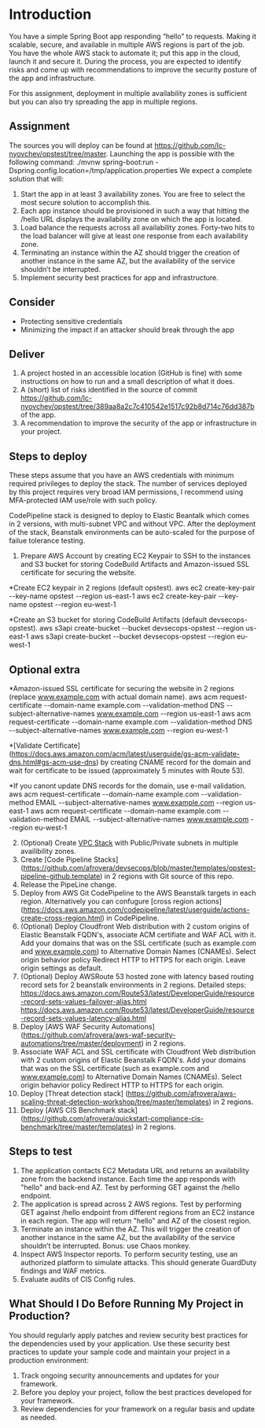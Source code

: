 Introduction
==================================================

You have a simple Spring Boot app responding “hello” to requests. Making it scalable, secure, and available in
multiple AWS regions is part of the job. You have the whole AWS stack to automate it; put this app in the
cloud, launch it and secure it. During the process, you are expected to identify risks and come up with
recommendations to improve the security posture of the app and infrastructure.

For this assignment, deployment in multiple availability zones is sufficient but you can also try spreading the
app in multiple regions.

Assignment
-----------

The sources you will deploy can be found at https://github.com/lc-nyovchev/opstest/tree/master. Launching
the app is possible with the following command:
./mvnw spring-boot:run -Dspring.config.location=/tmp/application.properties
We expect a complete solution that will:
1. Start the app in at least 3 availability zones. You are free to select the most secure solution to
accomplish this.
2. Each app instance should be provisioned in such a way that hitting the /hello URL displays the
availability zone on which the app is located.
3. Load balance the requests across all availability zones. Forty-two hits to the load balancer will give at
least one response from each availability zone.
4. Terminating an instance within the AZ should trigger the creation of another instance in the same AZ,
but the availability of the service shouldn’t be interrupted.
5. Implement security best practices for app and infrastructure.


Consider
---------------

- Protecting sensitive credentials
- Minimizing the impact if an attacker should break through the app

Deliver
------------------

1. A project hosted in an accessible location (GitHub is fine) with some instructions on how to run and a
small description of what it does.
2. A (short) list of risks identified in the source of commit
https://github.com/lc-nyovchev/opstest/tree/389aa8a2c7c410542e1517c92b8d714c76dd387b of
the app.
3. A recommendation to improve the security of the app or infrastructure in your project.

Steps to deploy
------------------

These steps assume that you have an AWS credentials with minimum required privileges to deploy the stack. The number of services deployed by this project requires very broad IAM permissions, I recommend using MFA-protected IAM use/role with such policy.

CodePipeline stack is designed to deploy to Elastic Beantalk which comes in 2 versions, with multi-subnet VPC and without VPC. After the deployment of the stack, Beanstalk environments can be auto-scaled for the purpose of failue tolerance testing. 

1. Prepare AWS Account by creating EC2 Keypair to SSH to the instances and S3 bucket for storing CodeBuild Artifacts and Amazon-issued SSL certificate for securing the website. 

*Create EC2 keypair in 2 regions (default opstest).
aws ec2 create-key-pair --key-name opstest --region us-east-1
aws ec2 create-key-pair --key-name opstest --region eu-west-1

*Create an S3 bucket for storing CodeBuild Artifacts (default devsecops-opstest).
aws s3api create-bucket --bucket devsecops-opstest --region us-east-1
aws s3api create-bucket --bucket devsecops-opstest --region eu-west-1

Optional extra
------------------
*Amazon-issued SSL certificate for securing the website in 2 regions (replace www.example.com with actual domain name).
aws acm request-certificate --domain-name example.com --validation-method DNS --subject-alternative-names www.example.com --region us-east-1
aws acm request-certificate --domain-name example.com --validation-method DNS --subject-alternative-names www.example.com --region eu-west-1

*[Validate Certificate] (https://docs.aws.amazon.com/acm/latest/userguide/gs-acm-validate-dns.html#gs-acm-use-dns) by creating CNAME record for the domain and wait for certificate to be issued (approximately 5 minutes with Route 53).

*If you canont update DNS records for the domain, use e-mail validation.
aws acm request-certificate --domain-name example.com --validation-method EMAIL --subject-alternative-names www.example.com --region us-east-1
aws acm request-certificate --domain-name example.com --validation-method EMAIL --subject-alternative-names www.example.com --region eu-west-1

2. (Optional) Create [VPC Stack](https://github.com/afrovera/quickstart-aws-vpc/blob/master/templates/aws-vpc.template) with Public/Private subnets in multiple availibility zones.
3. Create [Code Pipeline Stacks] (https://github.com/afrovera/devsecops/blob/master/templates/opstest-pipeline-github.template) in 2 regions with Git source of this repo.
4. Release the PipeLine change.
5. Deploy from AWS Git CodePipeline to the AWS Beanstalk targets in each region. Alternatively you can confugure [cross region actions] (https://docs.aws.amazon.com/codepipeline/latest/userguide/actions-create-cross-region.html) in CodePipeline.
6. (Optional) Deploy Cloudfront Web distribution with 2 custom origins of Elastic Beanstalk FQDN's, associate ACM certifiate and WAF ACL with it. Add your domains that was on the SSL certificate (such as example.com and www.example.com) to Alternative Domain Names (CNAMEs). Select origin behavior policy Redirect HTTP to HTTPS for each origin. Leave origin settings as default.
7. (Optional) Deploy AWSRoute 53 hosted zone with latency based routing record sets for 2 beanstalk environments in 2 regions. Detailed steps:
https://docs.aws.amazon.com/Route53/latest/DeveloperGuide/resource-record-sets-values-failover-alias.html
https://docs.aws.amazon.com/Route53/latest/DeveloperGuide/resource-record-sets-values-latency-alias.html 
8. Deploy [AWS WAF Security Automations] (https://github.com/afrovera/aws-waf-security-automations/tree/master/deployment) in 2 regions.
9. Associate WAF ACL and SSL certificate with Cloudfront Web distribution with 2 custom origins of Elastic Beanstalk FQDN's. Add your domains that was on the SSL certificate (such as example.com and www.example.com) to Alternative Domain Names (CNAMEs). Select origin behavior policy Redirect HTTP to HTTPS for each origin.
10. Deploy [Threat detection stack] (https://github.com/afrovera/aws-scaling-threat-detection-workshop/tree/master/templates) in 2 regions. 
11. Deploy [AWS CIS Benchmark stack] (https://github.com/afrovera/quickstart-compliance-cis-benchmark/tree/master/templates) in 2 regions.

Steps to test
------------------

1. The application contacts EC2 Metadata URL and returns an availability zone from the backend instance. Each time the app responds with "hello" and back-end AZ. Test by performing GET against the /hello endpoint.
2. The application is spread across 2 AWS regions. Test by performing GET against /hello endpoint from different regions from an EC2 instance in each region. The app will return "hello" and AZ of the closest region.
3. Terminate an instance within the AZ. This will trigger the creation of another instance in the same AZ, but the availability of the service shouldn’t be interrupted. Bonus: use Chaos monkey.
4. Inspect AWS Inspector reports. To perform security testing, use an authorized platform to simulate attacks. This should generate GuardDuty findings and WAF metrics.
5. Evaluate audits of CIS Config rules.

What Should I Do Before Running My Project in Production?
------------------

You should regularly apply patches and review security best practices for the dependencies used by your application. Use these security best practices to update your sample code and maintain your project in a production environment:

1. Track ongoing security announcements and updates for your framework.
2. Before you deploy your project, follow the best practices developed for your framework.
3. Review dependencies for your framework on a regular basis and update as needed.
